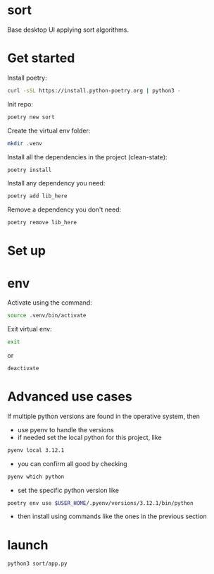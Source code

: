 # sort

Base desktop UI applying sort algorithms.

# Get started

Install poetry:

```bash
curl -sSL https://install.python-poetry.org | python3 -
```

Init repo:

```bash
poetry new sort
```

Create the virtual env folder:

```bash
mkdir .venv
```

Install all the dependencies in the project (clean-state):

```bash
poetry install
```

Install any dependency you need:

```bash
poetry add lib_here
```

Remove a dependency you don't need:

```bash
poetry remove lib_here
```

# Set up

# env

Activate using the command:

```bash
source .venv/bin/activate
```

Exit virtual env:

```bash
exit
```

or

```bash
deactivate
```

# Advanced use cases

If multiple python versions are found in the operative system, then

- use pyenv to handle the versions
- if needed set the local python for this project, like

```bash
pyenv local 3.12.1
```

- you can confirm all good by checking

```bash
pyenv which python
```

- set the specific python version like

```bash
poetry env use $USER_HOME/.pyenv/versions/3.12.1/bin/python
```

- then install using commands like the ones in the previous section

# launch

```bash
python3 sort/app.py
```
